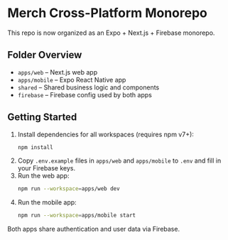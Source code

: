 # Merch Cross-Platform Monorepo

This repo is now organized as an Expo + Next.js + Firebase monorepo.

## Folder Overview

- `apps/web` – Next.js web app
- `apps/mobile` – Expo React Native app
- `shared` – Shared business logic and components
- `firebase` – Firebase config used by both apps

## Getting Started

1. Install dependencies for all workspaces (requires npm v7+):
   ```bash
   npm install
   ```
2. Copy `.env.example` files in `apps/web` and `apps/mobile` to `.env` and fill in your Firebase keys.
3. Run the web app:
   ```bash
   npm run --workspace=apps/web dev
   ```
4. Run the mobile app:
   ```bash
   npm run --workspace=apps/mobile start
   ```

Both apps share authentication and user data via Firebase.

